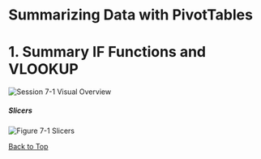 # Summarizing Data with PivotTables
[](#top)
# 1. Summary IF Functions and VLOOKUP  

![Session 7-1 Visual Overview](../images/modules/M06/Session%207-1.png)  

##### Slicers
![Figure 7-1 Slicers](../images/modules/M06/Figure%207-1.png)

[Back to Top](#top)
